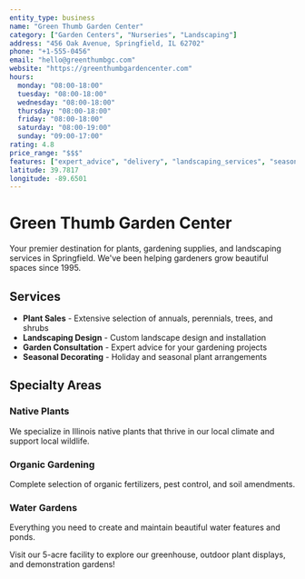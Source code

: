 ```yaml
---
entity_type: business
name: "Green Thumb Garden Center"
category: ["Garden Centers", "Nurseries", "Landscaping"]
address: "456 Oak Avenue, Springfield, IL 62702"
phone: "+1-555-0456"
email: "hello@greenthumbgc.com"
website: "https://greenthumbgardencenter.com"
hours:
  monday: "08:00-18:00"
  tuesday: "08:00-18:00"
  wednesday: "08:00-18:00"
  thursday: "08:00-18:00"
  friday: "08:00-18:00"
  saturday: "08:00-19:00"
  sunday: "09:00-17:00"
rating: 4.8
price_range: "$$$"
features: ["expert_advice", "delivery", "landscaping_services", "seasonal_plants"]
latitude: 39.7817
longitude: -89.6501
---
```


# Green Thumb Garden Center

Your premier destination for plants, gardening supplies, and landscaping services in Springfield. We've been helping gardeners grow beautiful spaces since 1995.

## Services

- **Plant Sales** - Extensive selection of annuals, perennials, trees, and shrubs
- **Landscaping Design** - Custom landscape design and installation
- **Garden Consultation** - Expert advice for your gardening projects
- **Seasonal Decorating** - Holiday and seasonal plant arrangements

## Specialty Areas

### Native Plants
We specialize in Illinois native plants that thrive in our local climate and support local wildlife.

### Organic Gardening
Complete selection of organic fertilizers, pest control, and soil amendments.

### Water Gardens
Everything you need to create and maintain beautiful water features and ponds.

Visit our 5-acre facility to explore our greenhouse, outdoor plant displays, and demonstration gardens!
